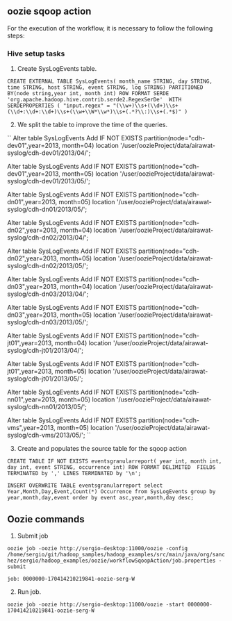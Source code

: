 ## oozie sqoop action

For the execution of the workflow, it is necessary to follow the following steps:

### Hive setup tasks

1. Create SysLogEvents table.

``
CREATE EXTERNAL TABLE SysLogEvents(
month_name STRING,
day STRING,
time STRING,
host STRING,
event STRING,
log STRING)
PARTITIONED BY(node string,year int, month int)
ROW FORMAT SERDE 'org.apache.hadoop.hive.contrib.serde2.RegexSerDe' 
WITH SERDEPROPERTIES (
"input.regex" = "(\\w+)\\s+(\\d+)\\s+(\\d+:\\d+:\\d+)\\s+(\\w+\\W*\\w*)\\s+(.*?\\:)\\s+(.*$)"
)
``
    
2. We split the table to improve the time of the queries.

``
Alter table SysLogEvents Add IF NOT EXISTS partition(node="cdh-dev01",year=2013, month=04)
location '/user/oozieProject/data/airawat-syslog/cdh-dev01/2013/04/';

Alter table SysLogEvents Add IF NOT EXISTS partition(node="cdh-dev01",year=2013, month=05)
location '/user/oozieProject/data/airawat-syslog/cdh-dev01/2013/05/';
 
Alter table SysLogEvents Add IF NOT EXISTS partition(node="cdh-dn01",year=2013, month=05)
location '/user/oozieProject/data/airawat-syslog/cdh-dn01/2013/05/';
 
Alter table SysLogEvents Add IF NOT EXISTS partition(node="cdh-dn02",year=2013, month=04)
location '/user/oozieProject/data/airawat-syslog/cdh-dn02/2013/04/';

Alter table SysLogEvents Add IF NOT EXISTS partition(node="cdh-dn02",year=2013, month=05)
location '/user/oozieProject/data/airawat-syslog/cdh-dn02/2013/05/';
 
Alter table SysLogEvents Add IF NOT EXISTS partition(node="cdh-dn03",year=2013, month=04)
location '/user/oozieProject/data/airawat-syslog/cdh-dn03/2013/04/';

Alter table SysLogEvents Add IF NOT EXISTS partition(node="cdh-dn03",year=2013, month=05)
location '/user/oozieProject/data/airawat-syslog/cdh-dn03/2013/05/';
 
Alter table SysLogEvents Add IF NOT EXISTS partition(node="cdh-jt01",year=2013, month=04)
location '/user/oozieProject/data/airawat-syslog/cdh-jt01/2013/04/';

Alter table SysLogEvents Add IF NOT EXISTS partition(node="cdh-jt01",year=2013, month=05)
location '/user/oozieProject/data/airawat-syslog/cdh-jt01/2013/05/';
 
Alter table SysLogEvents Add IF NOT EXISTS partition(node="cdh-nn01",year=2013, month=05)
location '/user/oozieProject/data/airawat-syslog/cdh-nn01/2013/05/';
 
Alter table SysLogEvents Add IF NOT EXISTS partition(node="cdh-vms",year=2013, month=05)
location '/user/oozieProject/data/airawat-syslog/cdh-vms/2013/05/';
``

3. Create and populates the source table for the sqoop action

``
CREATE TABLE IF NOT EXISTS eventsgranularreport(
year int,
month int,
day int,
event STRING,
occurrence int)
ROW FORMAT DELIMITED 
FIELDS TERMINATED by ','
LINES TERMINATED by '\n';
``

``
INSERT OVERWRITE TABLE eventsgranularreport
select Year,Month,Day,Event,Count(*) Occurrence from SysLogEvents group by year,month,day,event order by event asc,year,month,day desc;
``
## Oozie commands

1. Submit job

``oozie job -oozie http://sergio-desktop:11000/oozie -config /home/sergio/git/hadoop_samples/hadoop_examples/src/main/java/org/sanchez/sergio/hadoop_examples/oozie/workflowSqoopAction/job.properties -submit``

`` job: 0000000-170414210219841-oozie-serg-W ``

2. Run job.

`` oozie job -oozie http://sergio-desktop:11000/oozie -start 0000000-170414210219841-oozie-serg-W ``






